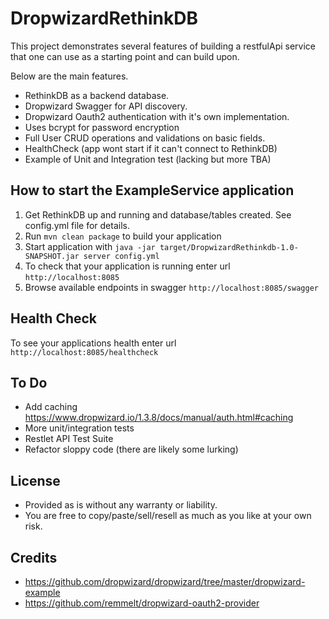 # DropwizardRethinkDB

This project demonstrates several features of building a restfulApi service that one can
use as a starting point and can build upon.

Below are the main features.

- RethinkDB as a backend database.
- Dropwizard Swagger for API discovery.
- Dropwizard Oauth2 authentication with it's own implementation.
- Uses bcrypt for password encryption
- Full User CRUD operations and validations on basic fields.
- HealthCheck (app wont start if it can't connect to RethinkDB)
- Example of Unit and Integration test (lacking but more TBA)



How to start the ExampleService application
---

1. Get RethinkDB up and running and database/tables created. See config.yml file for details.
1. Run `mvn clean package` to build your application
1. Start application with `java -jar target/DropwizardRethinkdb-1.0-SNAPSHOT.jar server config.yml`
1. To check that your application is running enter url `http://localhost:8085`
1. Browse available endpoints in swagger `http://localhost:8085/swagger`

Health Check
---

To see your applications health enter url `http://localhost:8085/healthcheck`


To Do
-----
- Add caching https://www.dropwizard.io/1.3.8/docs/manual/auth.html#caching
- More unit/integration tests
- Restlet API Test Suite
- Refactor sloppy code (there are likely some lurking)

License
-------
- Provided as is without any warranty or liability.
- You are free to copy/paste/sell/resell as much as you like at your own risk.

Credits
-------
- https://github.com/dropwizard/dropwizard/tree/master/dropwizard-example
- https://github.com/remmelt/dropwizard-oauth2-provider